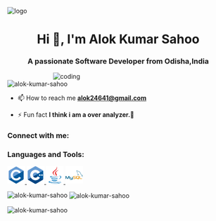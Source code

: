 ![logo](https://github.com/alok-kumar-sahoo/alok-kumar-sahoo/blob/main/Computer%20Science%20Engineer.png)
<h1 align="center">Hi 👋, I'm Alok Kumar Sahoo</h1>
<h3 align="center">A passionate Software Developer from Odisha,India</h3>

<img align="right" alt="coding" width="400" src="https://cdn.dribbble.com/users/1292677/screenshots/6139167/avento.gif">

<p align="left"> <img src="https://komarev.com/ghpvc/?username=alok-kumar-sahoo&label=Profile%20views&color=0e75b6&style=flat" alt="alok-kumar-sahoo" /> </p>

- 📫 How to reach me **alok24641@gmail.com**

- ⚡ Fun fact **I think i am a over analyzer.🤔**

<h3 align="left">Connect with me:</h3>
<p align="left">
</p>

<h3 align="left">Languages and Tools:</h3>
<p align="left"> <a href="https://www.cprogramming.com/" target="_blank" rel="noreferrer"> <img src="https://raw.githubusercontent.com/devicons/devicon/master/icons/c/c-original.svg" alt="c" width="40" height="40"/> </a> <a href="https://www.w3schools.com/cpp/" target="_blank" rel="noreferrer"> <img src="https://raw.githubusercontent.com/devicons/devicon/master/icons/cplusplus/cplusplus-original.svg" alt="cplusplus" width="40" height="40"/> </a> <a href="https://www.java.com" target="_blank" rel="noreferrer"> <img src="https://raw.githubusercontent.com/devicons/devicon/master/icons/java/java-original.svg" alt="java" width="40" height="40"/> </a> <a href="https://www.mysql.com/" target="_blank" rel="noreferrer"> <img src="https://raw.githubusercontent.com/devicons/devicon/master/icons/mysql/mysql-original-wordmark.svg" alt="mysql" width="40" height="40"/> </a> </p>

<p><img align="left" src="https://github-readme-stats.vercel.app/api/top-langs?username=alok-kumar-sahoo&show_icons=true&locale=en&layout=compact" alt="alok-kumar-sahoo" /></p>

<p>&nbsp;<img align="center" src="https://github-readme-stats.vercel.app/api?username=alok-kumar-sahoo&show_icons=true&locale=en" alt="alok-kumar-sahoo" /></p>

<p><img align="center" src="https://github-readme-streak-stats.herokuapp.com/?user=alok-kumar-sahoo&" alt="alok-kumar-sahoo" /></p>
